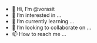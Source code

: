 - 👋 Hi, I’m @vorasit
- 👀 I’m interested in ...
- 🌱 I’m currently learning ...
- 💞️ I’m looking to collaborate on ...
- 📫 How to reach me ...

<!---
follow me!!!
https://www.facebook.com/PinProgramer
--->
